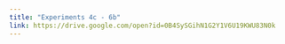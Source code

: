 ```yaml
---
title: "Experiments 4c - 6b"
link: https://drive.google.com/open?id=0B4SySGihN1G2Y1V6U19KWU83N0k
---
```

